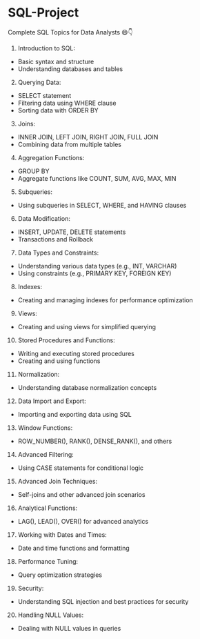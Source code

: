 # SQL-Project
Complete SQL Topics for Data Analysts 😄👇

1. Introduction to SQL:
 - Basic syntax and structure
 - Understanding databases and tables

2. Querying Data:
 - SELECT statement
 - Filtering data using WHERE clause
 - Sorting data with ORDER BY

3. Joins:
 - INNER JOIN, LEFT JOIN, RIGHT JOIN, FULL JOIN
 - Combining data from multiple tables

4. Aggregation Functions:
 - GROUP BY
 - Aggregate functions like COUNT, SUM, AVG, MAX, MIN

5. Subqueries:
 - Using subqueries in SELECT, WHERE, and HAVING clauses

6. Data Modification:
 - INSERT, UPDATE, DELETE statements
 - Transactions and Rollback

7. Data Types and Constraints:
 - Understanding various data types (e.g., INT, VARCHAR)
 - Using constraints (e.g., PRIMARY KEY, FOREIGN KEY)

8. Indexes:
 - Creating and managing indexes for performance optimization

9. Views:
 - Creating and using views for simplified querying

10. Stored Procedures and Functions:
 - Writing and executing stored procedures
 - Creating and using functions

11. Normalization:
 - Understanding database normalization concepts

12. Data Import and Export:
 - Importing and exporting data using SQL

13. Window Functions:
 - ROW_NUMBER(), RANK(), DENSE_RANK(), and others

14. Advanced Filtering:
 - Using CASE statements for conditional logic

15. Advanced Join Techniques:
 - Self-joins and other advanced join scenarios

16. Analytical Functions:
 - LAG(), LEAD(), OVER() for advanced analytics

17. Working with Dates and Times:
 - Date and time functions and formatting

18. Performance Tuning:
 - Query optimization strategies

19. Security:
 - Understanding SQL injection and best practices for security

20. Handling NULL Values:
 - Dealing with NULL values in queries
